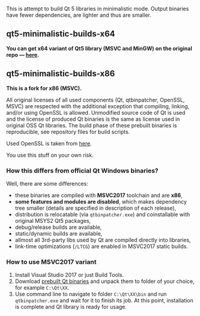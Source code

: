 This is attempt to build Qt 5 libraries in minimalistic mode. Output binaries have fewer dependencies, are lighter and thus are smaller.

## qt5-minimalistic-builds-x64

**You can get x64 variant of Qt5 library (MSVC and MinGW) on the original repo — [here](https://github.com/martinrotter/qt5-minimalistic-builds).**

## qt5-minimalistic-builds-x86

**This is a fork for x86 (MSVC).**

All original licenses of all used components (Qt, qtbinpatcher, OpenSSL, MSVC) are respected with the additional exception that compiling, linking, and/or using OpenSSL is allowed. Unmodified source code of Qt is used and the license of produced Qt binaries is the same as license used in original OSS Qt libraries.  The build phase of these prebuilt binaries is reproducible, see repository files for build scripts.

Used OpenSSL is taken from [here](https://www.npcglib.org/~stathis/blog/precompiled-openssl/).

You use this stuff on your own risk.

### How this differs from official Qt Windows binaries?
Well, there are some differences:

* these binaries are compiled with **MSVC2017** toolchain and are **x86**,
* **some features and modules are disabled**, which makes dependency tree smaller (details are specified in description of each release),
* distribution is relocatable (via `qtbinpatcher.exe`) and coinstallable with original MSYS2 Qt5 packages,
* debug/release builds are available,
* static/dynamic builds are available,
* allmost all 3rd-party libs used by Qt are compiled directly into libraries,
* link-time optimizations (`/LTCG`) are enabled in MSVC2017 static builds.

### How to use MSVC2017 variant
1. Install Visual Studio 2017 or just Build Tools.
1. Download [prebuilt Qt binaries](https://github.com/yalov/qt5-minimalistic-builds/releases) and unpack them to folder of your choice, for example `C:\Qt\XX`.
1. Use command line to navigate to folder `C:\Qt\XX\bin` and run `qtbinpatcher.exe` and wait for it to finish its job. At this point, installation is complete and Qt library is ready for usage.